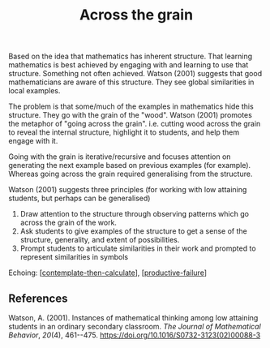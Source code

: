 ﻿---
title: Across the grain
---
Based on the idea that mathematics has inherent structure. That learning mathematics is best achieved by engaging with and learning to use that structure. Something not often achieved. Watson (2001) suggests that good mathematicians are aware of this structure. They see global similarities in local examples. 

The problem is that some/much of the examples in mathematics hide this structure.  They go with the grain of the "wood". Watson (2001) promotes the metaphor of "going across the grain". i.e. cutting wood across the grain to reveal the internal structure, highlight it to students, and help them engage with it.

Going with the grain is iterative/recursive and focuses attention on generating the next example based on previous examples (for example). Whereas going across the grain required generalising from the structure.

Watson (2001) suggests three principles (for working with low attaining students, but perhaps can be generalised)

1. Draw attention to the structure through observing patterns which go across the grain of the work. 
2. Ask students to give examples of the structure to get a sense of the structure, generality, and extent of possibilities.
3. Prompt students to articulate similarities in their work and prompted to represent similarities in symbols

Echoing: [[contemplate-then-calculate]], [[productive-failure]]

## References

Watson, A. (2001). Instances of mathematical thinking among low attaining students in an ordinary secondary classroom. *The Journal of Mathematical Behavior*, *20*(4), 461--475. <https://doi.org/10.1016/S0732-3123(02)00088-3>


[//begin]: # "Autogenerated link references for markdown compatibility"
[contemplate-then-calculate]: contemplate-then-calculate "Contemplate then calculate"
[productive-failure]: productive-failure "Productive Failure"
[//end]: # "Autogenerated link references"